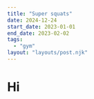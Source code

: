 ```yaml
---
title: "Super squats"
date: 2024-12-24
start_date: 2023-01-01
end_date: 2023-02-02
tags:
  - "gym"
layout: "layouts/post.njk"
---
```


# Hi
